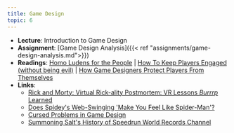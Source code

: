 ```yaml
---
title: Game Design
topic: 6
---
```

- **Lecture**: Introduction to Game Design
- **Assignment**: [Game Design Analysis]({{< ref "assignments/game-design-analysis.md">}})
- **Readings**: [Homo Ludens for the People](http://www.mattiebrice.com/homo-ludens-for-the-people/) | [How To Keep Players Engaged (without being evil)](https://www.youtube.com/watch?v=hbzGO_Qonu0) | [How Game Designers Protect Players From Themselves](https://www.youtube.com/watch?v=7L8vAGGitr8)
- **Links**:
  - [Rick and Morty: Virtual Rick-ality Postmortem: VR Lessons *Burrrp* Learned](https://www.youtube.com/watch?v=LMbx_PxXZAE)
  - [Does Spidey's Web-Swinging 'Make You Feel Like Spider-Man'?](https://www.youtube.com/watch?v=DKSpE2PGJjI)
  - [Cursed Problems in Game Design](https://www.youtube.com/watch?v=8uE6-vIi1rQ)
  - [Summoning Salt's History of Speedrun World Records Channel](https://www.youtube.com/channel/UCtUbO6rBht0daVIOGML3c8w)
